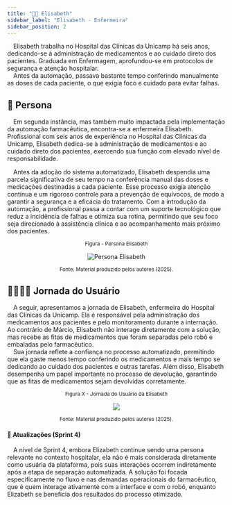 ```yaml
---
title: "👩🏾 Elisabeth"
sidebar_label: "Elisabeth - Enfermeira"
sidebar_position: 2
---
```

&emsp;Elisabeth trabalha no Hospital das Clínicas da Unicamp há seis anos, dedicando-se à administração de medicamentos e ao cuidado direto dos pacientes. Graduada em Enfermagem, aprofundou-se em protocolos de segurança e atenção hospitalar.   
&emsp;Antes da automação, passava bastante tempo conferindo manualmente as doses de cada paciente, o que exigia foco e cuidado para evitar falhas.

## 👥 Persona

&emsp;Em segunda instância, mas também muito impactada pela implementação da automação farmacêutica, encontra-se a enfermeira Elisabeth. Profissional com seis anos de experiência no Hospital das Clínicas da Unicamp, Elisabeth dedica-se à administração de medicamentos e ao cuidado direto dos pacientes, exercendo sua função com elevado nível de responsabilidade.

&emsp;Antes da adoção do sistema automatizado, Elisabeth despendia uma parcela significativa de seu tempo na conferência manual das doses e medicações destinadas a cada paciente. Esse processo exigia atenção contínua e um rigoroso controle para a prevenção de equívocos, de modo a garantir a segurança e a eficácia do tratamento. Com a introdução da automação, a profissional passa a contar com um suporte tecnológico que reduz a incidência de falhas e otimiza sua rotina, permitindo que seu foco seja direcionado à assistência clínica e ao acompanhamento mais próximo dos pacientes.

<div align="center">

  <sub>Figura - Persona Elisabeth</sub>

  <img src="../../img/persona_elisabeth.png" alt="Persona Elisabeth"></img>

  <sup>Fonte: Material produzido pelos autores (2025).</sup>

</div>

## 🚶🏾‍♀️‍➡️ Jornada do Usuário

&emsp;A seguir, apresentamos a jornada de Elisabeth, enfermeira do Hospital das Clínicas da Unicamp. Ela é responsável pela administração dos medicamentos aos pacientes e pelo monitoramento durante a internação. Ao contrário de Márcio, Elisabeth não interage diretamente com a solução, mas recebe as fitas de medicamentos que foram separadas pelo robô e embaladas pelo farmacêutico.  
&emsp;Sua jornada reflete a confiança no processo automatizado, permitindo que ela gaste menos tempo conferindo os medicamentos e mais tempo se dedicando ao cuidado dos pacientes e outras tarefas. Além disso, Elisabeth desempenha um papel importante no processo de devolução, garantindo que as fitas de medicamentos sejam devolvidas corretamente.


<div align="center">

  <sub>Figura X - Jornada do Usuário da Elisabeth </sub>

  <img src="../../img/jornada-2.png"/>

  <sup>Fonte: Material produzido pelos autores (2025).</sup>

</div>

#### 📌 Atualizações (Sprint 4)

&emsp;A nível de Sprint 4, embora Elizabeth continue sendo uma persona relevante no contexto hospitalar, ela não é mais considerada diretamente como usuária da plataforma, pois suas interações ocorrem indiretamente após a etapa de separação automatizada. A solução foi focada especificamente no fluxo e nas demandas operacionais do farmacêutico, que é quem interage ativamente com a interface e com o robô, enquanto Elizabeth se beneficia dos resultados do processo otimizado.